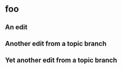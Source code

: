 # foo

An edit
-------

Another edit from a topic branch
--------------------------------

Yet another edit from a topic branch
--------------------------------
